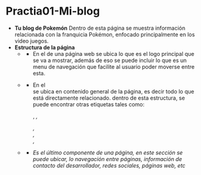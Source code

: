 # Practia01-Mi-blog
- **Tu blog de Pokemón**
    Dentro de esta página se muestra información relacionada con la franquicia Pokémon, enfocado principalmente en los video juegos.
 - **Estructura de la página** 
    - **<HEAD>**
        * En el <head> de una página web se ubica lo que es el logo principal que se va a mostrar, además de eso se puede incluir lo que es 
         un menu de navegación que facilite al usuario poder moverse entre esta.
    - **<MAIN>**
        * En el <main> se ubica en contenido general de la página, es decir todo lo que está directamente relacionado.
          dentro de esta estructura, se puede encontrar otras etiquetas tales como: <p>, <i>, <div>, <article>, <section>, <aside> 
    - **<FOOTER>**
        * Es el último componente de una página, en este sección se puede ubicar, lo navegación entre páginas, información de contacto del 
          desarrollador, redes sociales, páginas web, etc
        
  
